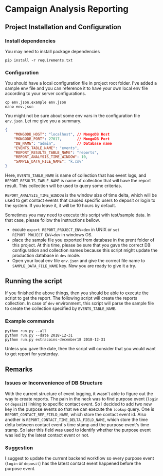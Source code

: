 # Campaign Analysis Reporting

## Project Installation and Configuration
### Install dependencies
You may need to install package dependencies
```
pip install -r requirements.txt
```

### Configuration
You should have a local configuration file in project root folder. I've added a sample env file and you can reference it to have your own local env file according to your server configurations.
```
cp env.json.example env.json
nano env.json
```
You might not be sure about some env vars in the configuration file `env.json`. Let me give you a summary.
```json
{
    "MONGODB_HOST": "localhost", // MongoDB Host
    "MONGODB_PORT": 27017,       // MongoDB Port
    "DB_NAME": "admin",          // Database name
    "EVENTS_TABLE_NAME": "events",
    "REPORT_RESULTS_TABLE_NAME": "reports",
    "REPORT_ANALYSIS_TIME_WINDOW": 10,
    "SAMPLE_DATA_FILE_NAME": "k.csv"
}
```
Here, `EVENTS_TABLE_NAME` is name of collection that has event logs, and `REPORT_RESULTS_TABLE_NAME` is name of collection that will have the report result. This collection will be used to query some criterias.

`REPORT_ANALYSIS_TIME_WINDOW` is the window size of time delta, which will be used to get contact events that caused specific users to deposit or login to the system. If you leave it, it will be 10 hours by default.

Sometimes you may need to execute this script with test/sample data. In that case, please follow the instructions bellow.
- excute `export REPORT_PROJECT_ENV=dev` in UNIX or `set REPORT_PROJECT_ENV=dev` in windows OS.
- place the sample file you exported from database in the prent folder of this project. At this time, please be sure that you gave the correct DB configuration and collection names because this script might update the production database in `dev` mode.
- Open your local env file `env.json` and give the correct file name to `SAMPLE_DATA_FILE_NAME` key.
Now you are ready to give it a try.

## Running the script
If you finished the above things, then you should be able to execute the script to get the report. The following script will create the reports collection. In case of `dev` environment, this script will parse the sample file to create the collection specified by `EVENTS_TABLE_NAME`.

### Example commands
```shell
python run.py --all
python run.py --date 2018-12-31
python run.py extracoins-december18 2018-12-31
```
Unless you gave the date, then the script will consider that you would want to get report for yesterday.

## Remarks
### Issues or Inconvenience of DB Structure
With the current structure of event logging, it wasn't able to figure out the way to create reports. The pain in the neck was to find purpose event (`login` or `deposit`) linking to specific contact event. So I decided to add two new key in the purpose events so that we can execute the `lookup` query. One is `REPORT_CONTACT_REF_FIELD_NAME`, which store the contact event id. Also another is `REPORT_CONTACT_TIME_DELTA_FIELD_NAME`, which store the time delta between contact event's time stamp and the purpose event's time stamp. So later this field was used to identify whether the purpose event was led by the latest contact event or not.
### Suggestion
I suggest to update the current backend workflow so every purpose event (`login` or `deposit`) has the latest contact event happened before the purpose event.